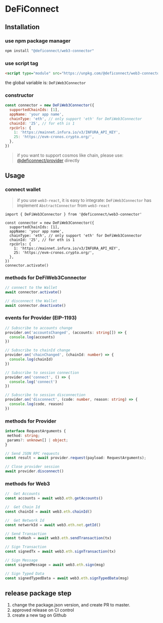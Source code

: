 # DeFiConnect

## Installation

### use npm package manager

```bash
npm install "@deficonnect/web3-connector"
```

### use script tag

```html
<script type="module" src="https://unpkg.com/@deficonnect/web3-connector/dist/index.umd.js"></script>
```

the global variable is: `DeFiWeb3Connector`

### constructor

```javascript
const connector = new DeFiWeb3Connector({
  supportedChainIds: [1],
  appName: 'your app name',
  chainType: 'eth', // only support 'eth' for DeFiWeb3Connector
  chainId: '25', // for eth is 1
  rpcUrls: {
    1: 'https://mainnet.infura.io/v3/INFURA_API_KEY',
    25: 'https://evm-cronos.crypto.org/',
  },
})

```

> if you want to support cosmos like chain, please use: [@deficonnect/provider](https://github.com/crypto-com/deficonnect-monorepo/tree/develop/packages/cosmos-signer) directly

## Usage

### connect wallet

> if you use `web3-react`, it is easy to integrate:
> `DeFiWeb3Connector` has implement `AbstractConnector` from `web3-react`

```tsx
import { DeFiWeb3Connector } from '@deficonnect/web3-connector'

const connector = new DeFiWeb3Connector({
  supportedChainIds: [1],
  appName: 'your app name',
  chainType: 'eth', // only support 'eth' for DeFiWeb3Connector
  chainId: '25', // for eth is 1
  rpcUrls: {
    1: 'https://mainnet.infura.io/v3/INFURA_API_KEY',
    25: 'https://evm-cronos.crypto.org/',
  },
})
connector.activate()
```

### methods for DeFiWeb3Connector

```typescript
// connect to the Wallet
await connector.activate()

// disconnect the Wallet
await connector.deactivate()
```

### events for Provider (EIP-1193)

```typescript
// Subscribe to accounts change
provider.on('accountsChanged', (accounts: string[]) => {
  console.log(accounts)
})

// Subscribe to chainId change
provider.on('chainChanged', (chainId: number) => {
  console.log(chainId)
})

// Subscribe to session connection
provider.on('connect', () => {
  console.log('connect')
})

// Subscribe to session disconnection
provider.on('disconnect', (code: number, reason: string) => {
  console.log(code, reason)
})
```

### methods for Provider

```typescript
interface RequestArguments {
 method: string;
 params?: unknown[] | object;
}

// Send JSON RPC requests
const result = await provider.request(payload: RequestArguments);

// Close provider session
await provider.disconnect()
```

### methods for Web3

```typescript
//  Get Accounts
const accounts = await web3.eth.getAccounts()

//  Get Chain Id
const chainId = await web3.eth.chainId()

//  Get Network Id
const networkId = await web3.eth.net.getId()

// Send Transaction
const txHash = await web3.eth.sendTransaction(tx)

// Sign Transaction
const signedTx = await web3.eth.signTransaction(tx)

// Sign Message
const signedMessage = await web3.eth.sign(msg)

// Sign Typed Data
const signedTypedData = await web3.eth.signTypedData(msg)
```

## release package step

1. change the package.json version, and create PR to master.
2. approved release on CI control
3. create a new tag on Github
